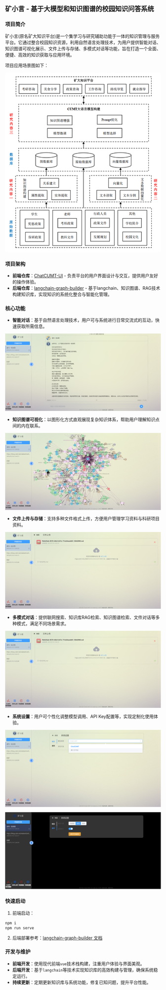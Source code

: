 ## 矿小言 - 基于大模型和知识图谱的校园知识问答系统

### 项目简介

矿小言(原名矿大知识平台)是一个集学习与研究辅助功能于一体的知识管理与服务平台。它通过整合校园知识资源，利用自然语言处理技术，为用户提供智能对话、知识图谱可视化展示、文件上传与存储、多模式对话等功能，旨在打造一个全面、便捷、高效的知识获取与应用环境。

项目应用场景图如下：

![572802ee96e2f87cc09c764d72eddd5](./assets/572802ee96e2f87cc09c764d72eddd5.png)

### 项目架构

- **前端仓库**：[ChatCUMT-UI](https://github.com/666xz666/ChatCUMT-UI) - 负责平台的用户界面设计与交互，提供用户友好的操作体验。
- **后端仓库**：[langchain-graph-builder](https://github.com/666xz666/langchain-graph-builder) - 基于langchain、知识图谱、RAG技术构建知识库，实现知识的系统化整合与智能化管理。

### 核心功能

- **智能对话**：基于自然语言处理技术，用户可与系统进行日常交流式的互动，快速获取所需信息。

![e5f2c7406c38056e40b79b3da793fa3](./assets/e5f2c7406c38056e40b79b3da793fa3.png)

- **知识图谱可视化**：以图形化方式直观展现复杂知识体系，帮助用户理解知识点间的内在联系。

![69cc48a15134fa7445b5d0830137747](./assets/69cc48a15134fa7445b5d0830137747.png)

- **文件上传与存储**：支持多种文件格式上传，方便用户管理学习资料与科研项目资料。

![4bd824b15e5fb08846e9c7e9ce77552](./assets/4bd824b15e5fb08846e9c7e9ce77552.png)

- **多模式对话**：提供联网搜索、知识库RAG检索、知识图谱检索、文件对话等多种模式，满足不同场景需求。

![4bd824b15e5fb08846e9c7e9ce77552](./assets/4bd824b15e5fb08846e9c7e9ce77552.png)

- **系统设置**：用户可个性化调整模型调用、API Key配置等，实现定制化使用体验。

![17d1466f757753bfbfa754eee529cf3](./assets/17d1466f757753bfbfa754eee529cf3.png)

![1c90d99a80844c645c89a4c1a9cfa71](./assets/1c90d99a80844c645c89a4c1a9cfa71.png)

### 快速启动

1. 前端启动：

```shell
npm i
npm run serve
```

2. 后端部署参考：[langchain-graph-builder 文档](https://github.com/666xz666/langchain-graph-builder/blob/main/README.md)

### 开发与维护

- **前端开发**：使用现代前端`vue`技术栈构建，注重用户体验与界面美观。
- **后端开发**：基于`langchain`等技术实现知识库的高效构建与管理，确保系统稳定运行。
- **持续更新**：定期更新知识库与系统功能，修复已知问题，提升平台性能。

